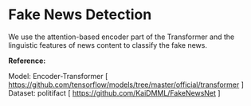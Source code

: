 # Fake News Detection
We use the attention-based encoder part of the Transformer and the linguistic features of news content to classify the fake news.

**Reference:**

Model: Encoder-Transformer [ https://github.com/tensorflow/models/tree/master/official/transformer ]
Dataset: politifact [ https://github.com/KaiDMML/FakeNewsNet ]
